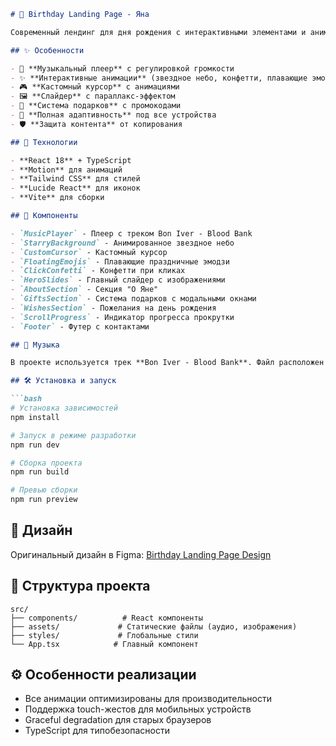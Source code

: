 ```markdown
# 🎉 Birthday Landing Page - Яна

Современный лендинг для дня рождения с интерактивными элементами и анимациями.

## ✨ Особенности

- 🎵 **Музыкальный плеер** с регулировкой громкости
- ✨ **Интерактивные анимации** (звездное небо, конфетти, плавающие эмодзи)
- 🎮 **Кастомный курсор** с анимациями
- 🖼️ **Слайдер** с параллакс-эффектом
- 🎁 **Система подарков** с промокодами
- 📱 **Полная адаптивность** под все устройства
- 🛡️ **Защита контента** от копирования

## 🚀 Технологии

- **React 18** + TypeScript
- **Motion** для анимаций
- **Tailwind CSS** для стилей
- **Lucide React** для иконок
- **Vite** для сборки

## 🎯 Компоненты

- `MusicPlayer` - Плеер с треком Bon Iver - Blood Bank
- `StarryBackground` - Анимированное звездное небо
- `CustomCursor` - Кастомный курсор
- `FloatingEmojis` - Плавающие праздничные эмодзи
- `ClickConfetti` - Конфетти при кликах
- `HeroSlides` - Главный слайдер с изображениями
- `AboutSection` - Секция "О Яне"
- `GiftsSection` - Система подарков с модальными окнами
- `WishesSection` - Пожелания на день рождения
- `ScrollProgress` - Индикатор прогресса прокрутки
- `Footer` - Футер с контактами

## 🎵 Музыка

В проекте используется трек **Bon Iver - Blood Bank**. Файл расположен в `src/assets/Bon Iver Blood Bank.mp3`

## 🛠 Установка и запуск

```bash
# Установка зависимостей
npm install

# Запуск в режиме разработки
npm run dev

# Сборка проекта
npm run build

# Превью сборки
npm run preview
```

## 🎨 Дизайн

Оригинальный дизайн в Figma: [Birthday Landing Page Design](https://www.figma.com/design/vJywgV71F6QS5zPQytQ9YO/Birthday-Landing-Page-Design)

## 📁 Структура проекта

```
src/
├── components/          # React компоненты
├── assets/             # Статические файлы (аудио, изображения)
├── styles/             # Глобальные стили
└── App.tsx            # Главный компонент
```

## ⚙️ Особенности реализации

- Все анимации оптимизированы для производительности
- Поддержка touch-жестов для мобильных устройств
- Graceful degradation для старых браузеров
- TypeScript для типобезопасности

